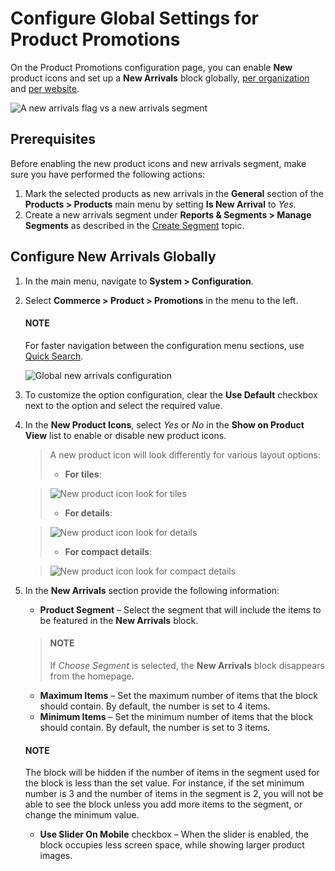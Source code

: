 <a id="configuration-guide-commerce-configuration-promotions"></a>

<a id="user-guide-new-products"></a>

<a id="sys-commerce-product-new-arrivals"></a>

<a id="sys-commerce-product-new-arrivals-block-global"></a>

# Configure Global Settings for Product Promotions

On the Product Promotions configuration page, you can enable **New** product icons and set up a **New Arrivals** block globally, [per organization](../../../user-management/organizations/org-configuration/commerce/product/organization-new-arrivals.md#sys-users-organization-commerce-products-new-arrivals) and [per website](../../../websites/web-configuration/commerce/product/website-new-arrivals.md#sys-websites-commerce-products-new-arrivals).

![A new arrivals flag vs a new arrivals segment](user/img/system/config_commerce/product/new_arrivals_diff.png)

## Prerequisites

Before enabling the new product icons and new arrivals segment, make sure you have performed the following actions:

1. Mark the selected products as new arrivals in the **General** section of the **Products > Products** main menu by setting **Is New Arrival** to *Yes*.
2. Create a new arrivals segment under **Reports & Segments > Manage Segments** as described in the [Create Segment](../../../../reports-segments/segments.md#user-guide-business-intelligence-create-segments) topic.

## Configure New Arrivals Globally

1. In the main menu, navigate to **System > Configuration**.
2. Select **Commerce > Product > Promotions** in the menu to the left.

   #### NOTE
   For faster navigation between the configuration menu sections, use [Quick Search](../../quick-search.md#user-guide-system-configuration-quick-search).

   ![Global new arrivals configuration](user/img/system/config_commerce/product/NewArrivalsBlockSystemConfig.png)
3. To customize the option configuration, clear the **Use Default** checkbox next to the option and select the required value.
4. In the **New Product Icons**, select *Yes* or *No* in the **Show on Product View** list to enable or disable new product icons.
   > A new product icon will look differently for various layout options:
   > * **For tiles**:

   > ![New product icon look for tiles](user/img/system/config_commerce/product/NewArrivalsFrontstoreTiles.png)
   > <br/>
   > * **For details**:

   > ![New product icon look for details](user/img/system/config_commerce/product/NewArrivalsFrontstoreDetails.png)
   > <br/>
   > * **For compact details**:

   > ![New product icon look for compact details](user/img/system/config_commerce/product/NewArrivalsFrontstoreCompactDetails.png)

1. In the **New Arrivals** section provide the following information:
   * **Product Segment** – Select the segment that will include the items to be featured in the **New Arrivals** block.

   > #### NOTE
   > If *Choose Segment* is selected, the **New Arrivals** block disappears from the homepage.
   * **Maximum Items** – Set the maximum number of items that the block should contain. By default, the number is set to 4 items.
   * **Minimum Items** – Set the minimum number of items that the block should contain. By default, the number is set to 3 items.

   #### NOTE
   The block will be hidden if the number of items in the segment used for the block is less than the set value. For instance, if the set minimum number is 3 and the number of items in the segment is 2, you will not be able to see the block unless you add more items to the segment, or change the minimum value.

   * **Use Slider On Mobile** checkbox – When the slider is enabled, the block occupies less screen space, while showing larger product images.
